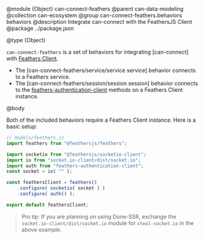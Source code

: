 @module {Object} can-connect-feathers
@parent can-data-modeling
@collection can-ecosystem
@group can-connect-feathers.behaviors behaviors
@description Integrate can-connect with the FeathersJS Client
@package ../package.json

@type {Object}

`can-connect-feathers` is a set of behaviors for integrating [can-connect] with [Feathers Client](https://docs.feathersjs.com/clients/feathers.html).

 - The [can-connect-feathers/service/service service] behavior connects to a Feathers service.
 - The [can-connect-feathers/session/session session] behavior connects to the [feathers-authentication-client](https://docs.feathersjs.com/authentication/client.html) methods on a Feathers Client instance.

@body

Both of the included behaviors require a Feathers Client instance.  Here is a basic setup:

```js
// models/feathers.js
import feathers from "@feathersjs/feathers";

import socketio from "@feathersjs/socketio-client";
import io from "socket.io-client/dist/socket.io";
import auth from "feathers-authentication-client";
const socket = io( "" );

const feathersClient = feathers()
	.configure( socketio( socket ) )
	.configure( auth() );

export default feathersClient;
```

> Pro tip: If you are planning on using Done-SSR, exchange the `socket.io-client/dist/socket.io` module for `steal-socket.io` in the above example.
